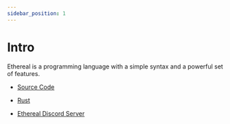 ```yaml
---
sidebar_position: 1
---
```


# Intro

Ethereal is a programming language with a simple syntax and a powerful set of features. 


- [Source Code](https://github.com/Synthesized-Infinity/Ethereal)
- [Rust](https://www.rust-lang.org/)


- [Ethereal Discord Server](https://discord.gg/FJuArcCfQv)
